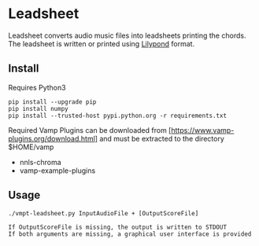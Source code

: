 Leadsheet
==============
Leadsheet converts audio music files into leadsheets printing the chords. 
The leadsheet is written or printed using [Lilypond](http://www.lilypond.org) format. 

Install
---------------------
Requires Python3

    pip install --upgrade pip
    pip install numpy
    pip install --trusted-host pypi.python.org -r requirements.txt

Required Vamp Plugins can be downloaded from [https://www.vamp-plugins.org/download.html] and must be extracted to the directory $HOME/vamp
- nnls-chroma
- vamp-example-plugins

Usage
---------------------
    ./vmpt-leadsheet.py InputAudioFile + [OutputScoreFile] 
    
    If OutputScoreFile is missing, the output is written to STDOUT
    If both arguments are missing, a graphical user interface is provided